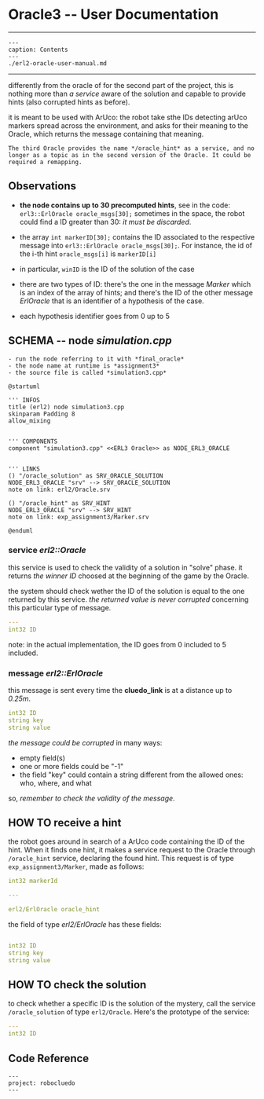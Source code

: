 
# Oracle3 -- User Documentation

---

```{toctree}
---
caption: Contents
---
./erl2-oracle-user-manual.md
```

---

differently from the oracle of for the second part of the project, this is nothing more than *a service* aware of the solution and capable to provide hints (also corrupted hints as before).

it is meant to be used with ArUco: the robot take sthe IDs detecting arUco markers spread across the environment, and asks for their meaning to the Oracle, which returns the message containing that meaning. 

```{warning}
The third Oracle provides the name */oracle_hint* as a service, and no longer as a topic as in the second version of the Oracle. It could be required a remapping. 
```

## Observations

- **the node contains up to 30 precomputed hints**, see in the code: `erl3::ErlOracle oracle_msgs[30];`
	sometimes in the space, the robot could find a ID greater than 30: *it must be discarded*. 
	
- the array `int markerID[30];` contains the ID associated to the respective message into `erl3::ErlOracle oracle_msgs[30];`. For instance, the id of the i-th hint `oracle_msgs[i]` is `markerID[i]`
- in particular, `winID` is the ID of the solution of the case
- there are two types of ID: there's the one in the message *Marker* which is an index of the array of hints; and there's the ID of the other message *ErlOracle* that is an identifier of a hypothesis of the case. 
- each hypothesis identifier goes from 0 up to 5

## SCHEMA -- node *simulation.cpp*

```{note}
- run the node referring to it with *final_oracle*
- the node name at runtime is *assignment3*
- the source file is called *simulation3.cpp*
```

```{uml} 
@startuml

''' INFOS
title (erl2) node simulation3.cpp
skinparam Padding 8
allow_mixing


''' COMPONENTS
component "simulation3.cpp" <<ERL3 Oracle>> as NODE_ERL3_ORACLE


''' LINKS 
() "/oracle_solution" as SRV_ORACLE_SOLUTION
NODE_ERL3_ORACLE "srv" --> SRV_ORACLE_SOLUTION
note on link: erl2/Oracle.srv

() "/oracle_hint" as SRV_HINT
NODE_ERL3_ORACLE "srv" --> SRV_HINT
note on link: exp_assignment3/Marker.srv

@enduml
```


### service *erl2::Oracle*

this service is used to check the validity of a solution in "solve" phase. it returns *the winner ID* choosed at the beginning of the game by the Oracle. 

the system should check wether the ID of the solution is equal to the one returned by this service. *the returned value is never corrupted* concerning this particular type of message.

```yaml
---
int32 ID
```

note: in the actual implementation, the ID goes from 0 included to 5 included. 

### message *erl2::ErlOracle*

this message is sent every time the **cluedo_link** is at a distance up to *0.25m*. 

```yaml
int32 ID
string key
string value
```

*the message could be corrupted* in many ways:

- empty field(s)
- one or more fields could be "-1"
- the field "key" could contain a string different from the allowed ones: who, where, and what

so, *remember to check the validity of the message*.


## HOW TO receive a hint

the robot goes around in search of a ArUco code containing the ID of the hint. When it finds one hint, it makes a service request to the Oracle through `/oracle_hint` service,  declaring the found hint. This request is of type `exp_assignment3/Marker`, made as follows:

```yaml
int32 markerId

---

erl2/ErlOracle oracle_hint
```

the field of type *erl2/ErlOracle* has these fields:

```yaml

int32 ID
string key
string value

```

## HOW TO check the solution

to check whether a specific ID is the solution of the mystery, call the service `/oracle_solution` of type `erl2/Oracle`. Here's the prototype of the service:

```yaml
---
int32 ID
```


## Code Reference

```{doxygenfile} simulation3.cpp
---
project: robocluedo
---
```

